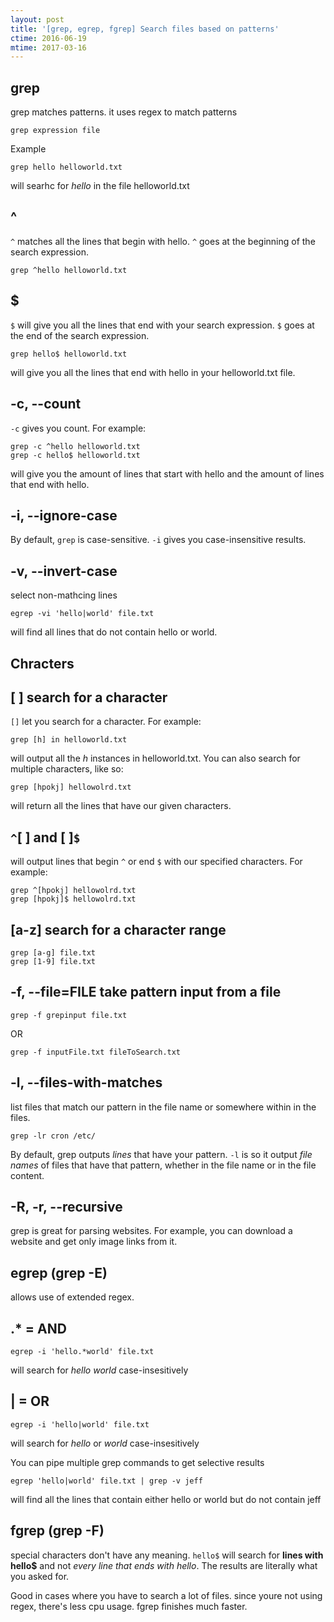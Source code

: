 ```yaml
---
layout: post
title: '[grep, egrep, fgrep] Search files based on patterns'
ctime: 2016-06-19
mtime: 2017-03-16
---
```


grep
---
grep matches patterns. it uses regex to match patterns

    grep expression file

Example

    grep hello helloworld.txt

will searhc for _hello_ in the file helloworld.txt

## ^
`^` matches all the lines that begin with hello. `^` goes at the beginning of the search expression.

    grep ^hello helloworld.txt

## $
`$` will give you all the lines that end with your search expression. `$` goes at the end of the search expression.

    grep hello$ helloworld.txt 

will give you all the lines that end with hello in your helloworld.txt file.

## -c, --count
`-c` gives you count. For example:

    grep -c ^hello helloworld.txt
    grep -c hello$ helloworld.txt
will give you the amount of lines that start with hello and the amount of lines that end with hello.

## -i, --ignore-case
By default, `grep` is case-sensitive. `-i` gives you case-insensitive results.

## -v, --invert-case
select non-mathcing lines

    egrep -vi 'hello|world' file.txt

will find all lines that do not contain hello or world.

## Chracters
## [ ] search for a character
`[]` let you search for a character. For example:

    grep [h] in helloworld.txt

will output all the _h_ instances in helloworld.txt. You can also search for multiple characters, like so:

    grep [hpokj] hellowolrd.txt
will return all the lines that have our given characters.

## `^`[ ] and [ ]`$`
will output lines that begin `^` or end `$` with our specified characters. For example:

    grep ^[hpokj] hellowolrd.txt
    grep [hpokj]$ hellowolrd.txt

## [a-z] search for a character range

    grep [a-g] file.txt
    grep [1-9] file.txt

## -f, --file=FILE take pattern input from a file

    grep -f grepinput file.txt
OR

    grep -f inputFile.txt fileToSearch.txt

## -l, --files-with-matches
list files that match our pattern in the file name or somewhere within in the files.

    grep -lr cron /etc/

By default, grep outputs _lines_ that have your pattern. `-l` is so it output _file names_ of files that have that pattern, whether in the file name or in the file content.
## -R, -r, --recursive

grep is great for parsing websites. For example, you can download a website and get only image links from it.


egrep (grep -E)
---
allows use of extended regex.

## .* = AND

    egrep -i 'hello.*world' file.txt
will search for _hello world_ case-insesitively

## | = OR

    egrep -i 'hello|world' file.txt
will search for _hello_ or _world_ case-insesitively

You can pipe multiple grep commands to get selective results

    egrep 'hello|world' file.txt | grep -v jeff
will find all the lines that contain either hello or world but do not contain jeff

fgrep (grep -F)
---
special characters don't have any meaning. `hello$` will search for **lines with hello$** and not _every line that ends with hello_. The results are literally what you asked for.

Good in cases where you have to search a lot of files. since youre not using regex, there's less cpu usage. fgrep finishes much faster.